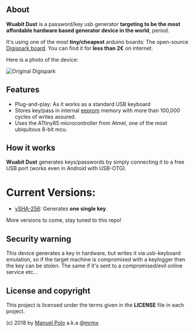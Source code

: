 ## About
**Wuabit Dust** is a password/key usb generator **targeting to be the most affordable hardware based generator device in the world**, period.

It's using one of the most **tiny/cheapest** arduino boards: The open-source [Digispark board](https://digistump.com/wiki/digispark). You can find it for **less than 2€** on internet.

Here is a photo of the device:

![Original Digispark](https://s3.amazonaws.com/digistump-resources/images/l/61e2f14edffc1edfa2685963155b0d33.jpg)


## Features

* Plug-and-play: As it works as a standard USB keyboard
* Stores key/pass in internal [eeprom](https://en.wikipedia.org/wiki/EEPROM) memory with more than 100,000 cycles of writes assured.
* Uses the ATtiny85 microcontroller from Atmel, one of the most ubiquitous 8-bit mcu.

## How it works

**Wuabit Dust** generates keys/passwords by simply connecting it to a free USB port (works even in Android with USB-OTG).

# Current Versions:

* [vSHA-256](wuabit-dust-sha256): Generates **one single key**.

More versions to come, stay tuned to this repo!

## Security warning

This device generates a key in hardware, but writes it via usb-keyboard emulation, so if the target machine is compromised with a keylogger then the key can be stolen. The same if it's sent to a compromised/evil online service etc...


## License and copyright

This project is licensed under the terms given in the **LICENSE** file in each project.

(c) 2018 by [Manuel Polo](https://about.me/mrmx) a.k.a @[mrmx](https://twitter.com/mrmx)



